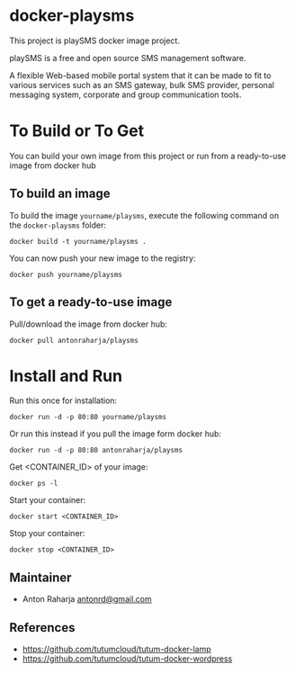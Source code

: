 docker-playsms
==============

This project is playSMS docker image project.

playSMS is a free and open source SMS management software.

A flexible Web-based mobile portal system that it can be made to fit to various services such as an SMS gateway, bulk SMS provider, personal messaging system, corporate and group communication tools.


# To Build or To Get

You can build your own image from this project or run from a ready-to-use image from docker hub

## To build an image

To build the image `yourname/playsms`, execute the following command on the `docker-playsms` folder:

	docker build -t yourname/playsms .

You can now push your new image to the registry:

	docker push yourname/playsms

## To get a ready-to-use image

Pull/download the image from docker hub:

	docker pull antonraharja/playsms


# Install and Run

Run this once for installation:

	docker run -d -p 80:80 yourname/playsms

Or run this instead if you pull the image form docker hub:

	docker run -d -p 80:80 antonraharja/playsms

Get <CONTAINER_ID> of your image:

	docker ps -l

Start your container:

	docker start <CONTAINER_ID>

Stop your container:

	docker stop <CONTAINER_ID>


Maintainer
----------

- Anton Raharja <antonrd@gmail.com>


References
----------

- https://github.com/tutumcloud/tutum-docker-lamp
- https://github.com/tutumcloud/tutum-docker-wordpress
